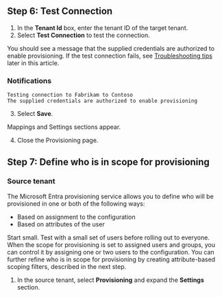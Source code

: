## Step 6: Test Connection

1. In the **Tenant Id** box, enter the tenant ID of the target tenant.
2. Select **Test Connection** to test the connection.

You should see a message that the supplied credentials are authorized to enable provisioning. If the test connection fails, see [Troubleshooting tips](#) later in this article.

### Notifications

```
Testing connection to Fabrikam to Contoso
The supplied credentials are authorized to enable provisioning
```

3. Select **Save**.

Mappings and Settings sections appear.

4. Close the Provisioning page.

## Step 7: Define who is in scope for provisioning

### Source tenant

The Microsoft Entra provisioning service allows you to define who will be provisioned in one or both of the following ways:

- Based on assignment to the configuration
- Based on attributes of the user

Start small. Test with a small set of users before rolling out to everyone. When the scope for provisioning is set to assigned users and groups, you can control it by assigning one or two users to the configuration. You can further refine who is in scope for provisioning by creating attribute-based scoping filters, described in the next step.

1. In the source tenant, select **Provisioning** and expand the **Settings** section.